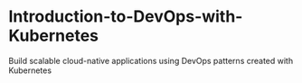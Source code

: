 # Introduction-to-DevOps-with-Kubernetes
Build scalable cloud-native applications using DevOps patterns created with Kubernetes
